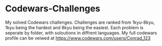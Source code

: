 # Codewars-Challenges
My solved Codewars challenges. Challenges are ranked from 1kyu-8kyu, 1kyu being the hardest and 8kyu being the easiest. Each problem is seperate by folder, with soloutions in diffrent languages. 
My full codewars profile can be veiwed at https://www.codewars.com/users/Conrad_123
